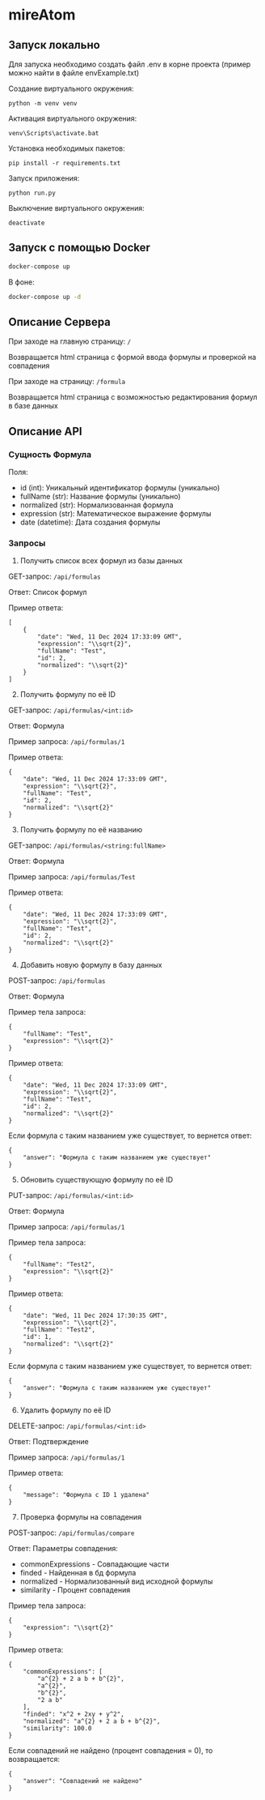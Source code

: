 # mireAtom

## Запуск локально

Для запуска необходимо создать файл .env в корне проекта (пример можно найти в файле envExample.txt)

Создание виртуального окружения:
```
python -m venv venv
```

Активация виртуального окружения:
```
venv\Scripts\activate.bat
```

Установка необходимых пакетов:
```
pip install -r requirements.txt
```

Запуск приложения:
```
python run.py
```

Выключение виртуального окружения:
```
deactivate
```

## Запуск с помощью Docker
```bash
docker-compose up
```
В фоне:
```bash
docker-compose up -d
```

## Описание Сервера

При заходе на главную страницу: `/`

Возвращается html страница с формой ввода формулы и проверкой на совпадения

При заходе на страницу: `/formula`

Возвращается html страница с возможностью редактирования формул в базе данных

## Описание API

### Сущность Формула

Поля:

- id (int): Уникальный идентификатор формулы (уникально)
- fullName (str): Название формулы (уникально)
- normalized (str): Нормализованная формула
- expression (str): Математическое выражение формулы
- date (datetime): Дата создания формулы

### Запросы

1. Получить список всех формул из базы данных

GET-запрос: `/api/formulas`

Ответ: Список формул

Пример ответа:
```
[
	{
		"date": "Wed, 11 Dec 2024 17:33:09 GMT",
		"expression": "\\sqrt{2}",
		"fullName": "Test",
		"id": 2,
		"normalized": "\\sqrt{2}"
	}
]
```

2. Получить формулу по её ID

GET-запрос: `/api/formulas/<int:id>`

Ответ: Формула

Пример запроса: `/api/formulas/1`

Пример ответа:
```
{
	"date": "Wed, 11 Dec 2024 17:33:09 GMT",
	"expression": "\\sqrt{2}",
	"fullName": "Test",
	"id": 2,
	"normalized": "\\sqrt{2}"
}
```

3. Получить формулу по её названию

GET-запрос: `/api/formulas/<string:fullName>`

Ответ: Формула

Пример запроса: `/api/formulas/Test`

Пример ответа:
```
{
	"date": "Wed, 11 Dec 2024 17:33:09 GMT",
	"expression": "\\sqrt{2}",
	"fullName": "Test",
	"id": 2,
	"normalized": "\\sqrt{2}"
}
```

4. Добавить новую формулу в базу данных

POST-запрос: `/api/formulas`

Ответ: Формула

Пример тела запроса:
```
{
	"fullName": "Test",
	"expression": "\\sqrt{2}"
}
```
Пример ответа:
```
{
	"date": "Wed, 11 Dec 2024 17:33:09 GMT",
	"expression": "\\sqrt{2}",
	"fullName": "Test",
	"id": 2,
	"normalized": "\\sqrt{2}"
}
```

Если формула с таким названием уже существует, то вернется ответ:
```
{
	"answer": "Формула с таким названием уже существует"
}
```

5. Обновить существующую формулу по её ID

PUT-запрос: `/api/formulas/<int:id>`

Ответ: Формула

Пример запроса: `/api/formulas/1`

Пример тела запроса:
```
{
	"fullName": "Test2",
	"expression": "\\sqrt{2}"
}
```
Пример ответа:
```
{
	"date": "Wed, 11 Dec 2024 17:30:35 GMT",
	"expression": "\\sqrt{2}",
	"fullName": "Test2",
	"id": 1,
	"normalized": "\\sqrt{2}"
}
```

Если формула с таким названием уже существует, то вернется ответ:
```
{
	"answer": "Формула с таким названием уже существует"
}
```

6. Удалить формулу по её ID

DELETE-запрос: `/api/formulas/<int:id>`

Ответ: Подтверждение

Пример запроса: `/api/formulas/1`

Пример ответа:
```
{
	"message": "Формула с ID 1 удалена"
}
```

7. Проверка формулы на совпадения

POST-запрос: `/api/formulas/compare`

Ответ: Параметры совпадения:
- commonExpressions - Совпадающие части
- finded - Найденная в бд формула
- normalized - Нормализованный вид исходной формулы
- similarity - Процент совпадения

Пример тела запроса:
```
{
	"expression": "\\sqrt{2}"
}
```
Пример ответа:
```
{
	"commonExpressions": [
		"a^{2} + 2 a b + b^{2}",
		"a^{2}",
		"b^{2}",
		"2 a b"
	],
	"finded": "x^2 + 2xy + y^2",
	"normalized": "a^{2} + 2 a b + b^{2}",
	"similarity": 100.0
}
```
Если совпадений не найдено (процент совпадения = 0), то возвращается:
```
{
	"answer": "Совпадений не найдено"
}
```